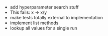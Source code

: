* add hyperparameter search stuff
* This fails: x -> x/y
* make tests totally external to implementation
* implement list methods
* lookup all values for a single run